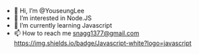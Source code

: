 - 👋 Hi, I’m @YouseungLee
- 👀 I’m interested in Node.JS
- 🌱 I’m currently learning Javascript
- 📫 How to reach me snagg1377@gmail.com
https://img.shields.io/badge/Javascript-white?logo=javascript
